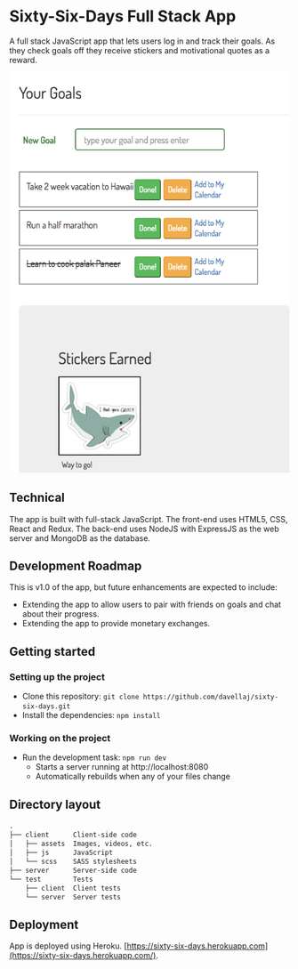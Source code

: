 # Sixty-Six-Days Full Stack App

A full stack JavaScript app that lets users log in and track their goals. As they check goals off they receive stickers and motivational quotes as a reward.

![Screenshot](./client/assets/goalsScreenshot.png)


## Technical

The app is built with full-stack JavaScript. The front-end uses HTML5, CSS, React and Redux. The back-end uses NodeJS with ExpressJS as the web server and MongoDB as the database.

## Development Roadmap

This is v1.0 of the app, but future enhancements are expected to include:

* Extending the app to allow users to pair with friends on goals and chat about their progress.
* Extending the app to provide monetary exchanges.

## Getting started

### Setting up the project

* Clone this repository: `git clone https://github.com/davellaj/sixty-six-days.git`
* Install the dependencies: `npm install`

### Working on the project
* Run the development task: `npm run dev`
    * Starts a server running at http://localhost:8080
    * Automatically rebuilds when any of your files change

## Directory layout

```
.
├── client      Client-side code
│   ├── assets  Images, videos, etc.
│   ├── js      JavaScript
│   └── scss    SASS stylesheets
├── server      Server-side code
└── test        Tests
    ├── client  Client tests
    └── server  Server tests
```

## Deployment

App is deployed using Heroku. [https://sixty-six-days.herokuapp.com](https://sixty-six-days.herokuapp.com/).
